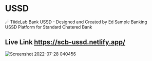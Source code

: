 # USSD
☄ TiideLab Bank USSD - Designed and Created by Ed
Sample Banking USSD Platform for Standard Chatered Bank

## Live Link https://scb-ussd.netlify.app/
![Screenshot 2022-07-28 040456](https://user-images.githubusercontent.com/103185065/181413449-6dded91b-7a3a-4e32-abba-46dbc6b5684c.png)
